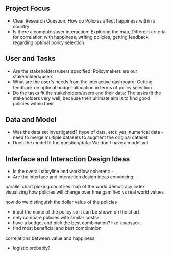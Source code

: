 ## Project Focus

- Clear Research Question: How do Policies affect happiness within a country
- Is there a computer/user interaction: Exploring the map, Different criteria for correlation with happiness, writing policies, getting feedback regarding optimal policy selection.

## User and Tasks

- Are the stakeholders/users specified: Policymakers are our stakeholders/users
- What are the user's needs from the interactive dashboard: Getting feedback on optimal budget allocation in terms of policy selection
- Do the tasks fit the stakeholders/users and their data: The tasks fit the stakeholders very well, because their ultimate aim is to find good policies within their

## Data and Model

- Was the data set investigated? (type of data, etc): yes, numerical data - need to merge multiple datasets to augment the original dataset
- Does the model fit the question/data: We don't have a model yet

## Interface and Interaction Design Ideas

- Is the overall storyline and workflow coherent: -
- Are the interface and interaction design ideas convincing: -

parallel chart
picking countries
map of the world
democracy index
visualizing how policies will change over time
gamified vs real world values

how do we distinguish the dollar value of the policies

- input the name of the policy so it can be shown on the chart
- only compare policies with similar costs?
- have a budget and pick the best combination? like knapsack
- find most beneficial and best combination

correlations between value and happiness:

- logistic probably?

